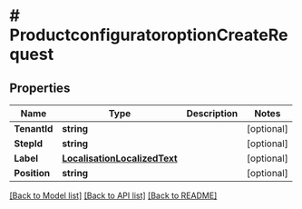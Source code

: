 # # ProductconfiguratoroptionCreateRequest


## Properties 


Name | Type | Description | Notes
------------ | ------------- | ------------- | -------------
**TenantId**| **string** |   | [optional]
**StepId**| **string** |   | [optional]
**Label**| [**LocalisationLocalizedText**](LocalisationLocalizedText.md) |   | [optional]
**Position**| **string** |   | [optional]


[[Back to Model list]](../../README.md#models) [[Back to API list]](../../README.md#endpoints) [[Back to README]](../../README.md)

